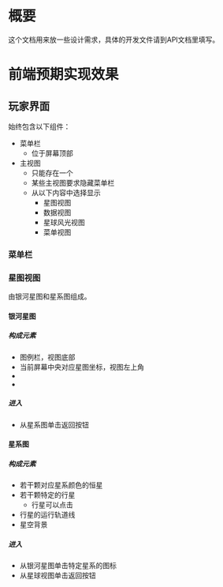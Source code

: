 # 概要

这个文档用来放一些设计需求，具体的开发文件请到API文档里填写。

# 前端预期实现效果

## 玩家界面

始终包含以下组件：

- 菜单栏
  - 位于屏幕顶部
- 主视图
  - 只能存在一个
  - 某些主视图要求隐藏菜单栏
  - 从以下内容中选择显示
    - 星图视图
    - 数据视图
    - 星球风光视图
    - 菜单视图

### 菜单栏

### 星图视图

由银河星图和星系图组成。

#### 银河星图

##### 构成元素

- 图例栏，视图底部
- 当前屏幕中央对应星图坐标，视图左上角
- 
- 

##### 进入

* 从星系图单击返回按钮

#### 星系图

##### 构成元素

- 若干颗对应星系颜色的恒星
- 若干颗特定的行星
  - 行星可以点击
- 行星的运行轨道线
- 星空背景

##### 进入

- 从银河星图单击特定星系的图标
- 从星球视图单击返回按钮
